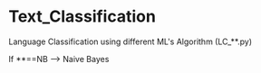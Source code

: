# Text_Classification

Language Classification using different ML's Algorithm (LC_**.py)

If **==NB --> Naive Bayes


